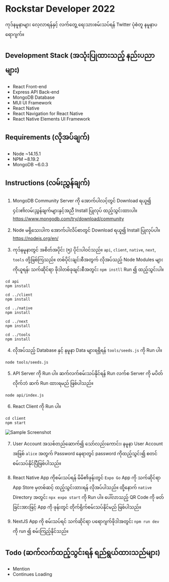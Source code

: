 # Rockstar Developer 2022

ကုဒ်နမူနာများ လေ့လာရန်နှင့် လက်တွေ့ ရေးသားစမ်းသပ်ရန် Twitter ပုံစံတူ နမူနာပရောဂျက်။

## Development Stack (အသုံးပြုထားသည့် နည်းပညာများ)

* React Front-end
* Express API Back-end
* MongoDB Database
* MUI UI Framework
* React Native
* React Navigation for React Native
* React Native Elements UI Framework

## Requirements (လိုအပ်ချက်)

* Node  ~14.15.1
* NPM 	~8.19.2
* MongoDB  ~6.0.3

## Instructions (လမ်းညွှန်ချက်)

1. MongoDB Community Server ကို အောက်ပါလင့်တွင် Download ရယူ၍ ၄င်း၏လမ်းညွှန်ချက်များနှင့်အညီ Install ပြုလုပ် ထည့်သွင်းထားပါ။ <a href="https://www.mongodb.com/try/download/community">
	https://www.mongodb.com/try/download/community
</a>

2. Node မရှိသေးပါက အောက်ပါလိပ်စာတွင် Download ရယူ၍ Install ပြုလုပ်ပါ။ <a href="https://nodejs.org/en/">
	https://nodejs.org/en/
</a>

3. ကုဒ်နမူနာတွင် အစိတ်အပိုင်း (၅) ပိုင်းပါဝင်သည်။ `api`, `client`, `native`, `next`, `tools` တို့ဖြစ်ကြသည်။ တစ်ပိုင်းချင်းစီအတွက် လိုအပ်သည့် Node Modules များကိုယူရန်၊ သက်ဆိုင်ရာ ဖိုဒါတစ်ခုချင်းစီအတွင်း `npm instll` Run ၍ ထည့်သွင်းပါ။

```
cd api
npm install

cd ../client
npm install

cd ../native
npm install

cd ../next
npm install

cd ../tools
npm install
```

4. လိုအပ်သည့် Database နှင့် နမူနာ Data များရရှိရန် `tools/seeds.js` ကို Run ပါ။

```
node tools/seeds.js
```

5. API Server ကို Run ပါ။ ဆက်လက်စမ်းသပ်နိုင်ရန် Run လက်စ Server ကို မပိတ်လိုက်ဘဲ ဆက် Run ထားရမည် ဖြစ်ပါသည်။

```
node api/index.js
```

6. React Client ကို Run ပါ။

```
cd client
npm start
```

<img src="https://i.imgur.com/XptCUfR.png" alt="Sample Screenshot">

7. User Account အသစ်တည်ဆောက်၍ သော်လည်းကောင်း၊ နမူနာ User Account အဖြစ် `alice` အတွက် Password နေရာတွင် password ကိုထည့်သွင်း၍ စတင်စမ်းသပ်နိုင်ပြီဖြစ်ပါသည်။

8. React Native App ကိုစမ်းသပ်ရန် မိမိ၏ဖုန်းတွင် `Expo Go` App ကို သက်ဆိုင်ရာ App Store မှတစ်ဆင့် ထည့်သွင်းထားရန် လိုအပ်ပါသည်။ ထို့နောက် `native` Directory အတွင်း `npx expo start` ကို Run ပါ။ ပေါ်လာသည့် QR Code ကို ဖတ်ခြင်းအားဖြင့် App ကို ဖုန်းတွင် တိုက်ရိုက်စမ်းသပ်နိုင်မည် ဖြစ်ပါသည်။

9. NextJS App ကို စမ်းသပ်ရင် သက်ဆိုင်ရာ ပရောဂျက်ဖိုဒါအတွင်း `npm run dev` ကို run ၍ စမ်းကြည့်နိုင်သည်။

## Todo (ဆက်လက်ထည့်သွင်းရန် ရည်ရွယ်ထားသည်များ)

* Mention
* Continues Loading
